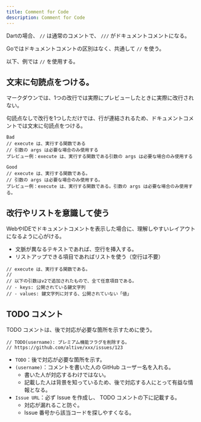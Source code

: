 ```yaml
---
title: Comment for Code
description: Comment for Code
---
```


Dartの場合、 `//` は通常のコメントで、 `///` がドキュメントコメントになる。

Goではドキュメントコメントの区別はなく、共通して `//` を使う。

以下、例では `//` を使用する。

## 文末に句読点をつける。
マークダウンでは、1つの改行では実際にプレビューしたときに実際に改行されない。

句読点なしで改行を1つしただけでは、行が連結されるため、ドキュメントコメントでは文末に句読点をつける。

```
Bad
// execute は、実行する関数である
// 引数の args は必要な場合のみ使用する
プレビュー例：execute は、実行する関数である引数の args は必要な場合のみ使用する

Good
// execute は、実行する関数である。
// 引数の args は必要な場合のみ使用する。
プレビュー例：execute は、実行する関数である。引数の args は必要な場合のみ使用する。
```

## 改行やリストを意識して使う
WebやIDEでドキュメントコメントを表示した場合に、理解しやすいレイアウトになるように心がける。
- 文脈が異なるテキストであれば、空行を挿入する。
- リストアップできる項目であればリストを使う（空行は不要）

```
// execute は、実行する関数である。
//
// 以下の引数はv2で追加されたもので、全て任意項目である。
// - keys: 公開されている鍵文字列
// - values: 鍵文字列に対する、公開されていない「値」
```

## TODO コメント

TODO コメントは、後で対応が必要な箇所を示すために使う。

```
// TODO(username): プレミアム機能フラグを削除する。
// https://github.com/altive/xxx/issues/123
```

- `TODO`：後で対応が必要な箇所を示す。
- `(username)`：コメントを書いた人の GitHub ユーザー名を入れる。
  - 書いた人が対応するわけではない。
  - 記載した人は背景を知っているため、後で対応する人にとって有益な情報となる。
- `Issue URL`：必ず Issue を作成し、 TODO コメントの下に記載する。
  - 対応が漏れること防ぐ。
  - Issue 番号から該当コードを探しやすくなる。